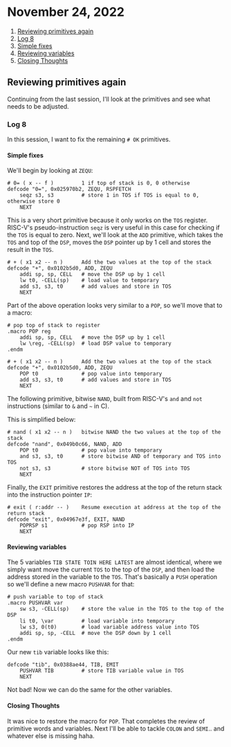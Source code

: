# November 24, 2022

1. [Reviewing primitives again](#reviewing-primitives-again)
2. [Log 8](#log-8)
3. [Simple fixes](#simple-fixes)
5. [Reviewing variables](#reviewing-variables)
6. [Closing Thoughts](#closing-thoughts)

## Reviewing primitives again

Continuing from the last session, I'll look at the primitives and see what needs to be adjusted.

### Log 8

In this session, I want to fix the remaining `# OK` primitives.

#### Simple fixes

We'll begin by looking at `ZEQU`:

```
# 0= ( x -- f )         1 if top of stack is 0, 0 otherwise
defcode "0=", 0x025970b2, ZEQU, RSPFETCH
    seqz s3, s3         # store 1 in TOS if TOS is equal to 0, otherwise store 0
    NEXT
```

This is a very short primitive because it only works on the `TOS` register. RISC-V's pseudo-instruction `seqz` is very useful in this case for checking if the `TOS` is equal to zero. Next, we'll look at the `ADD` primitive, which takes the `TOS` and top of the `DSP`, moves the `DSP` pointer up by 1 cell and stores the result in the `TOS`.

```
# + ( x1 x2 -- n )      Add the two values at the top of the stack
defcode "+", 0x0102b5d0, ADD, ZEQU
    addi sp, sp, CELL   # move the DSP up by 1 cell
    lw t0, -CELL(sp)    # load value to temporary
    add s3, s3, t0      # add values and store in TOS
    NEXT
```

Part of the above operation looks very similar to a `POP`, so we'll move that to a macro:

```
# pop top of stack to register
.macro POP reg
    addi sp, sp, CELL   # move the DSP up by 1 cell
    lw \reg, -CELL(sp)  # load DSP value to temporary
.endm

# + ( x1 x2 -- n )      Add the two values at the top of the stack
defcode "+", 0x0102b5d0, ADD, ZEQU
    POP t0              # pop value into temporary
    add s3, s3, t0      # add values and store in TOS
    NEXT
```

The following primitive, bitwise `NAND`, built from RISC-V's `and` and `not` instructions (similar to `&` and `~` in C). 

This is simplified below:

```
# nand ( x1 x2 -- n )   bitwise NAND the two values at the top of the stack
defcode "nand", 0x049b0c66, NAND, ADD
    POP t0              # pop value into temporary
    and s3, s3, t0      # store bitwise AND of temporary and TOS into TOS
    not s3, s3          # store bitwise NOT of TOS into TOS
    NEXT
```

Finally, the `EXIT` primitive restores the address at the top of the return stack into the instruction pointer `IP`:

```
# exit ( r:addr -- )    Resume execution at address at the top of the return stack
defcode "exit", 0x04967e3f, EXIT, NAND
    POPRSP s1           # pop RSP into IP
    NEXT
```

#### Reviewing variables

The 5 variables `TIB STATE TOIN HERE LATEST` are almost identical, where we simply want move the current `TOS` to the top of the `DSP`, and then load the address stored in the variable to the `TOS`. That's basically a `PUSH` operation so we'll define a new macro `PUSHVAR` for that:

```
# push variable to top of stack
.macro PUSHVAR var
    sw s3, -CELL(sp)    # store the value in the TOS to the top of the DSP
    li t0, \var         # load variable into temporary
    lw s3, 0(t0)        # load variable address value into TOS
    addi sp, sp, -CELL  # move the DSP down by 1 cell
.endm
```

Our new `tib` variable looks like this:

```
defcode "tib", 0x0388ae44, TIB, EMIT
    PUSHVAR TIB         # store TIB variable value in TOS
    NEXT
```

Not bad! Now we can do the same for the other variables.

#### Closing Thoughts

It was nice to restore the macro for `POP`. That completes the review of primitive words and variables. Next I'll be able to tackle `COLON` and `SEMI`.. and whatever else is missing haha.
